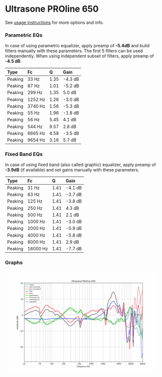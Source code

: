 # Ultrasone PROline 650
See [usage instructions](https://github.com/jaakkopasanen/AutoEq#usage) for more options and info.

### Parametric EQs
In case of using parametric equalizer, apply preamp of **-5.4dB** and build filters manually
with these parameters. The first 5 filters can be used independently.
When using independent subset of filters, apply preamp of **-4.5 dB**.

| Type    | Fc      |    Q | Gain    |
|:--------|:--------|:-----|:--------|
| Peaking | 33 Hz   | 1.35 | -4.3 dB |
| Peaking | 87 Hz   | 1.01 | -5.2 dB |
| Peaking | 299 Hz  | 1.35 | 5.0 dB  |
| Peaking | 1252 Hz | 1.26 | -3.0 dB |
| Peaking | 3740 Hz | 1.56 | -5.3 dB |
| Peaking | 55 Hz   | 1.96 | -1.8 dB |
| Peaking | 56 Hz   | 5.45 | 4.1 dB  |
| Peaking | 544 Hz  | 9.57 | 2.8 dB  |
| Peaking | 6665 Hz | 4.58 | -3.5 dB |
| Peaking | 9654 Hz | 3.16 | 5.7 dB  |

### Fixed Band EQs
In case of using fixed band (also called graphic) equalizer, apply preamp of **-3.9dB**
(if available) and set gains manually with these parameters.

| Type    | Fc       |    Q | Gain    |
|:--------|:---------|:-----|:--------|
| Peaking | 31 Hz    | 1.41 | -4.1 dB |
| Peaking | 63 Hz    | 1.41 | -3.7 dB |
| Peaking | 125 Hz   | 1.41 | -3.8 dB |
| Peaking | 250 Hz   | 1.41 | 4.3 dB  |
| Peaking | 500 Hz   | 1.41 | 2.1 dB  |
| Peaking | 1000 Hz  | 1.41 | -3.0 dB |
| Peaking | 2000 Hz  | 1.41 | -0.9 dB |
| Peaking | 4000 Hz  | 1.41 | -5.8 dB |
| Peaking | 8000 Hz  | 1.41 | 2.9 dB  |
| Peaking | 16000 Hz | 1.41 | -7.7 dB |

### Graphs
![](./Ultrasone%20PROline%20650.png)